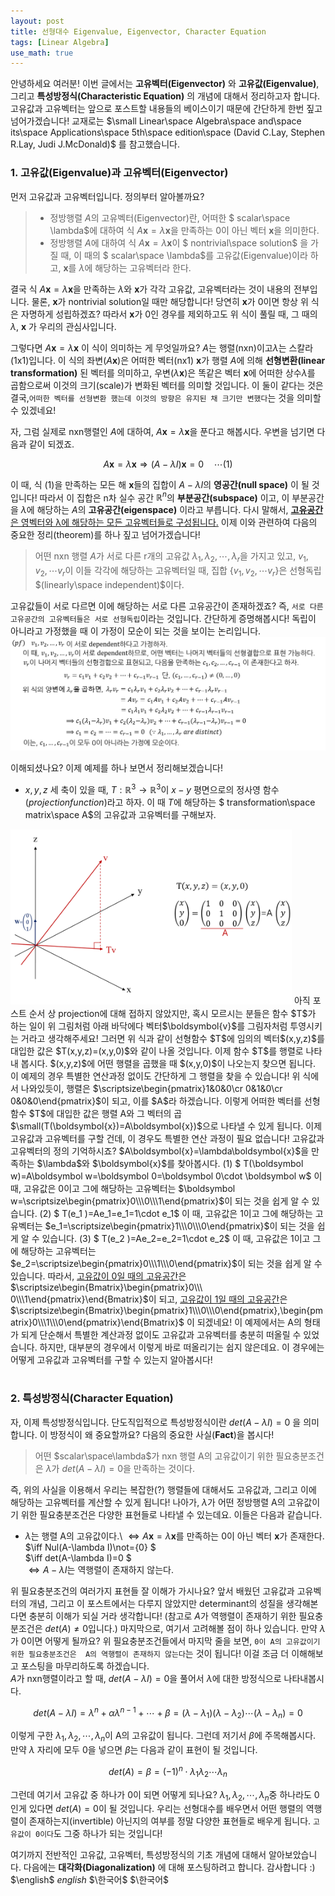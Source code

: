 ```yaml
---
layout: post
title: 선형대수 Eigenvalue, Eigenvector, Character Equation
tags: [Linear Algebra]
use_math: true
---
```

안녕하세요 여러분! 이번 글에서는 **고유벡터(Eigenvector)** 와 **고유값(Eigenvalue)**, 그리고 **특성방정식(Characteristic Equation)** 의 개념에 대해서 정리하고자 합니다. 고유값과 고유벡터는 앞으로 포스트할 내용들의 베이스이기 때문에 간단하게 한번 짚고 넘어가겠습니다! 교재로는 $\small Linear\space Algebra\space and\space its\space Applications\space 5th\space edition\space (David C.Lay, Stephen R.Lay, Judi J.McDonald)$ 를 참고했습니다.

### 1. 고유값(Eigenvalue)과 고유벡터(Eigenvector)
먼저 고유값과 고유벡터입니다. 정의부터 알아볼까요?
>  - 정방행렬 $A$의 고유벡터(Eigenvector)란, 어떠한 $  scalar\space \lambda$에 대하여 식 $A\boldsymbol{x}=\lambda\boldsymbol{x}$을 만족하는 0이 아닌 벡터 ${\boldsymbol x}$을 의미한다.
> - 정방행렬 $A$에 대하여 식 $A\boldsymbol{x}=\lambda\boldsymbol{x}$이 $ nontrivial\space solution$ 을 가질 때, 이 때의 $ scalar\space \lambda$를 고유값(Eigenvalue)이라 하고, $\boldsymbol{x}$를 $\lambda$에 해당하는 고유벡터라 한다.

결국 식 $A\boldsymbol{x}=\lambda\boldsymbol{x}$을 만족하는 $\lambda$와  $\boldsymbol{x}$가 각각 고유값, 고유벡터라는 것이 내용의 전부입니다.  물론, $\boldsymbol{x}$가 nontrivial solution일 때만 해당합니다! 당연히 $\boldsymbol{x}$가 0이면 항상 위 식은 자명하게 성립하겠죠? 따라서 $\boldsymbol{x}$가 0인 경우를 제외하고도 위 식이 풀릴 때, 그 때의 $\lambda$, $\boldsymbol{x}$ 가 우리의 관심사입니다.

그렇다면 $A\boldsymbol{x}=\lambda\boldsymbol{x}$ 이 식이 의미하는 게 무엇일까요? $A$는 행렬(nxn)이고$\lambda$는 스칼라(1x1)입니다. 이 식의 좌변$(A\boldsymbol{x})$은 어떠한 벡터(nx1) $\boldsymbol{x}$가 행렬 $A$에 의해 **선형변환(linear transformation)** 된 벡터를 의미하고, 우변$(\lambda \boldsymbol{x})$은 똑같은 벡터 $\boldsymbol{x}$에 어떠한 상수$\lambda$를 곱함으로써 이것의 크기(scale)가 변화된 벡터를 의미할 것입니다. 이 둘이 같다는 것은 결국,``어떠한 벡터를 선형변환 했는데 이것의 방향은 유지된 채 크기만 변했다``는 것을 의미할 수 있겠네요!

자, 그럼 실제로 nxn행렬인 $A$에 대하여, $A\boldsymbol{x}=\lambda\boldsymbol{x}$을 푼다고 해봅시다. 우변을 넘기면 다음과 같이 되겠죠.

$$A\boldsymbol{x}=\lambda\boldsymbol{x}\Longrightarrow (A-\lambda I)\boldsymbol{x}=0\quad\cdots (1)$$

이 때, 식 (1)을 만족하는 모든 해  $\boldsymbol{x}$들의 집합이 $A-\lambda I$의 **영공간(null space)** 이 될 것입니다! 따라서 이 집합은 n차 실수 공간 $\mathbb{R}^n$의 **부분공간(subspace)** 이고, 이 부분공간을 $\lambda$에 해당하는 $A$의 **고유공간(eigenspace)** 이라고 부릅니다. 다시 말해서, <u>**고유공간** 은 영벡터와 λ에 해당하는 모든 고유벡터들로 구성됩니다.</u>
이제 이와 관련하여 다음의 중요한 정리(theorem)를 하나 짚고 넘어가겠습니다!
> 어떤 nxn 행렬 $A$가 서로 다른 r개의 고유값 $\lambda_1, \lambda_2, \cdots, \lambda_r$을 가지고 있고, $v_1,v_2, \cdots v_r$이 이들 각각에 해당하는 고유벡터일 때, 집합 $\{v_1, v_2, \cdots v_r\}$은 선형독립$(linearly\space independent)$이다.

고유값들이 서로 다르면 이에 해당하는 서로 다른 고유공간이 존재하겠죠? 즉, ``서로 다른 고유공간의 고유벡터들은 서로 선형독립``이라는 것입니다. 간단하게 증명해봅시다! 독립이 아니라고 가정했을 때 이 가정이 모순이 되는 것을 보이는 논리입니다.
<img src="/assets/그림1추가.png" width="780px">

이해되셨나요? 이제 예제를 하나 보면서  정리해보겠습니다!
- $x,y,z$ 세 축이 있을 때, $T:\mathbb{R}^3\rightarrow \mathbb{R}^3$이 $x-y$ 평면으로의 정사영 함수$(projection function)$라고 하자. 이 때 $T$에 해당하는 $ transformation\space matrix\space A$의 고유값과 고유벡터를 구해보자.
<img src="/img/그림1.png" width="450px">
아직 포스트 순서 상 projection에 대해 접하지 않았지만, 혹시 모르시는 분들은 함수 $T$가 하는 일이 위 그림처럼 아래 바닥에다 벡터$\boldsymbol{v}$를 그림자처럼 투영시키는 거라고 생각해주세요! 그러면 위 식과 같이 선형함수 $T$에 임의의 벡터$(x,y,z)$를 대입한 값은 $T(x,y,z)=(x,y,0)$와 같이 나올 것입니다. 이제 함수 $T$를 행렬로 나타내 봅시다.  $(x,y,z)$에 어떤 행렬을 곱했을 때 $(x,y,0)$이 나오는지 찾으면 됩니다. 이 예제의 경우 특별한 연산과정 없이도 간단하게 그 행렬을 찾을 수 있습니다! 위 식에서 나와있듯이, 행렬은 $\scriptsize\begin{pmatrix}1&0&0\cr 0&1&0\cr 0&0&0\end{pmatrix}$이 되고, 이를 $A$라 하겠습니다.
이렇게 어떠한 벡터를 선형함수 $T$에 대입한 값은 행렬 A와 그 벡터의 곱$\small(T(\boldsymbol{x})=A\boldsymbol{x})$으로 나타낼 수 있게 됩니다. 이제 고유값과 고유벡터를 구할 건데, 이 경우도 특별한 연산 과정이 필요 없습니다! 고유값과 고유벡터의 정의 기억하시죠? $A\boldsymbol{x}=\lambda\boldsymbol{x}$을 만족하는 $\lambda$와 $\boldsymbol{x}$를 찾아봅시다.  
(1) $ T(\boldsymbol w)=A\boldsymbol w=\boldsymbol 0=\boldsymbol 0\cdot \boldsymbol w$  
이 때, 고유값은 0이고 그에 해당하는 고유벡터는 $\boldsymbol w=\scriptsize\begin{pmatrix}0\\\0\\\1\end{pmatrix}$이 되는 것을 쉽게 알 수 있습니다.  
(2) $ T(e_1 )=Ae_1=e_1=1\cdot e_1$
이 때, 고유값은 1이고 그에 해당하는 고유벡터는 $e_1=\scriptsize\begin{pmatrix}1\\\0\\\0\end{pmatrix}$이 되는 것을 쉽게 알 수 있습니다.  
(3) $ T(e_2 )=Ae_2=e_2=1\cdot e_2$
이 때, 고유값은 1이고 그에 해당하는 고유벡터는 $e_2=\scriptsize\begin{pmatrix}0\\\1\\\0\end{pmatrix}$이 되는 것을 쉽게 알 수 있습니다.  
따라서, <u>고유값이 0일 때의 고유공간</u>은 $\scriptsize\begin{Bmatrix}\begin{pmatrix}0\\\ 0\\\1\end{pmatrix}\end{Bmatrix}$이 되고, <u>고유값이 1일 때의 고유공간</u>은 $\scriptsize\begin{Bmatrix}\begin{pmatrix}1\\\0\\\0\end{pmatrix},\begin{pmatrix}0\\\1\\\0\end{pmatrix}\end{Bmatrix}$ 이 되겠네요!
이 예제에서는 A의 형태가 되게 단순해서 특별한 계산과정 없이도 고유값과 고유벡터를 충분히 떠올릴 수 있었습니다. 하지만, 대부분의 경우에서 이렇게 바로 떠올리기는 쉽지 않은데요. 이 경우에는 어떻게 고유값과 고유벡터를 구할 수 있는지 알아봅시다!
<br><br>

### 2. 특성방정식(Character Equation)
자, 이제 특성방정식입니다. 단도직입적으로 특성방정식이란 $det(A-\lambda I)=0$ 을 의미합니다. 이 방정식이 왜 중요할까요? 다음의 중요한 사실(**Fact**)을 봅시다!
> 어떤 $scalar\space\lambda$가 nxn 행렬 A의 고유값이기 위한 필요충분조건은 $\lambda$가 $det(A-\lambda I)=0$을 만족하는 것이다.

즉, 위의 사실을 이용해서 우리는 복잡한(?) 행렬들에 대해서도 고유값과, 그리고 이에 해당하는 고유벡터를 계산할 수 있게 됩니다! 나아가, $\lambda$가 어떤 정방행렬 A의 고유값이기 위한 필요충분조건은 다양한 표현들로 나타낼 수 있는데요. 이들은  다음과 같습니다.
- $\lambda$는 행렬 A의 고유값이다.\\
$\iff A\boldsymbol{x}=\lambda \boldsymbol{x}$를 만족하는 0이 아닌 벡터 $\boldsymbol{x}$가 존재한다.  
$\iff Nul(A-\lambda I)\not=\{0\} $  
$\iff det(A-\lambda I)=0 $  
$\iff A-\lambda I$는 역행렬이 존재하지 않는다.

위 필요충분조건의 여러가지 표현들 잘 이해가 가시나요? 앞서 배웠던 고유값과 고유벡터의 개념, 그리고 이 포스트에서는 다루지 않았지만 determinant의 성질을 생각해본다면 충분히 이해가 되실 거라 생각합니다! (참고로 $A$가 역행렬이 존재하기 위한 필요충분조건은 $det(A)\not=0$입니다.) 마지막으로, 여기서 고려해볼 점이 하나 있습니다. 만약 $\lambda$가 0이면 어떻게 될까요? 위 필요충분조건들에서 마지막 줄을 보면, ``0이 A의 고유값이기 위한 필요충분조건은  A의 역행렬이 존재하지 않는다``는 것이 됩니다! 이걸 조금 더 이해해보고 포스팅을 마무리하도록 하겠습니다.  
 $A$가 nxn행렬이라고 할 때, $det(A-\lambda I)=0$을 풀어서 $\lambda$에 대한 방정식으로 나타내봅시다.

$$det(A-\lambda I)=\lambda^n+\alpha\lambda^{n-1}+\cdots+ \beta=(\lambda-\lambda_1)(\lambda-\lambda_2)\cdots(\lambda-\lambda_n)=0$$

이렇게 구한 $\lambda_1,\lambda_2,\cdots,\lambda_n$이 A의 고유값이 됩니다. 그런데 저기서 $\beta$에 주목해봅시다. 만약 $\lambda$ 자리에 모두 0을 넣으면 $\beta$는 다음과 같이 표현이 될 것입니다.

$$det(A)=\beta=(-1)^n\cdot\lambda_1\lambda_2\cdots\lambda_n$$

그런데 여기서 고유값 중 하나가 0이 되면 어떻게 되나요? $\lambda_1,\lambda_2,\cdots,\lambda_n$중 하나라도 0인게 있다면 $det(A)=0$이 될 것입니다. 우리는 선형대수를 배우면서 어떤 행렬의 역행렬이 존재하는지(invertible) 아닌지의 여부를 정말 다양한 표현들로 배우게 됩니다. ``고유값이 0이다``도 그중 하나가 되는 것입니다!
<br>

여기까지 전반적인 고유값, 고유벡터, 특성방정식의 기초 개념에 대해서 알아보았습니다. 다음에는 **대각화(Diagonalization)** 에 대해 포스팅하려고 합니다. 감사합니다 :) $\english$ $english$ $\한국어\$ $\한국어$
<br><br>
